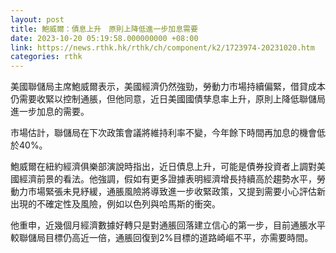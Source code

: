 ```yaml
---
layout: post
title: 鮑威爾：債息上升　原則上降低進一步加息需要
date: 2023-10-20 05:19:58.000000000 +08:00
link: https://news.rthk.hk/rthk/ch/component/k2/1723974-20231020.htm
categories: rthk
---
```


美國聯儲局主席鮑威爾表示，美國經濟仍然強勁，勞動力市場持續偏緊，借貸成本仍需要收緊以控制通脹，但他同意，近日美國國債孳息率上升，原則上降低聯儲局進一步加息的需要。

市場估計，聯儲局在下次政策會議將維持利率不變，今年餘下時間再加息的機會低於40%。

鮑威爾在紐約經濟俱樂部演說時指出，近日債息上升，可能是債券投資者上調對美國經濟前景的看法。他強調，假如有更多證據表明經濟增長持續高於趨勢水平，勞動力市場緊張未見紓緩，通脹風險將導致進一步收緊政策，又提到需要小心評估新出現的不確定性及風險，例如以色列與哈馬斯的衝突。

他重申，近幾個月經濟數據好轉只是對通脹回落建立信心的第一步，目前通脹水平較聯儲局目標仍高近一倍，通脹回復到2%目標的道路崎嶇不平，亦需要時間。
